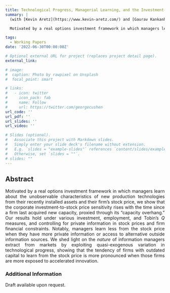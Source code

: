 ```yaml
---
title: Technological Progress, Managerial Learning, and the Investment-to-Stock Price Sensitivity
summary: |
  (with [Kevin Aretz](https://www.kevin-aretz.com/) and [Gaurav Kankanhalli](https://gauravkankanhalli.com/))

  Motivated by a real options investment framework in which managers learn about the unobservable characteristics of new production technologies from their recently installed assets and their firm’s stock price, we show that the corporate investment-to-stock price sensitivity rises with the time since a firm last acquired new capacity, proxied through its “capacity overhang.” Our results hold under various investment, employment, and Tobin’s <em>Q</em> measures, and controlling for private information in stock prices and firm financial constraints. Notably, managers learn less from the stock price when they have more private information or access to alternative outside information sources. We shed light on the <em>nature</em> of information managers extract from markets by exploiting quasi-exogenous variation in technological progress, showing that the tendency of firms with outdated capital to learn from the stock price is more pronounced when those firms are more exposed to accelerated innovation.

tags:
  - Working Papers
date: '2022-06-30T00:00:00Z'

# Optional external URL for project (replaces project detail page).
external_link: 

# image:
#  caption: Photo by rawpixel on Unsplash
#  focal_point: smart

# links:
#   - icon: twitter
#     icon_pack: fab
#     name: Follow
#     url: https://twitter.com/georgecushen
url_code: ''
url_pdf: ''
url_slides: ''
url_video: ''

# Slides (optional).
#   Associate this project with Markdown slides.
#   Simply enter your slide deck's filename without extension.
#   E.g. `slides = "example-slides"` references `content/slides/example-slides.md`.
#   Otherwise, set `slides = ""`.
# slides: ""
---
```

## Abstract
<div align="justify"> Motivated by a real options investment framework in which managers learn about the unobservable characteristics of new production technologies from their recently installed assets and their firm’s stock price, we show that the corporate investment-to-stock price sensitivity rises with the time since a firm last acquired new capacity, proxied through its “capacity overhang.” Our results hold under various investment, employment, and Tobin’s <em>Q</em> measures, and controlling for private information in stock prices and firm financial constraints. Notably, managers learn less from the stock price when they have more private information or access to alternative outside information sources. We shed light on the <em>nature</em> of information managers extract from markets by exploiting quasi-exogenous variation in technological progress, showing that the tendency of firms with outdated capital to learn from the stock price is more pronounced when those firms are more exposed to accelerated innovation. </div>

### Additional Information
Draft available upon request.
